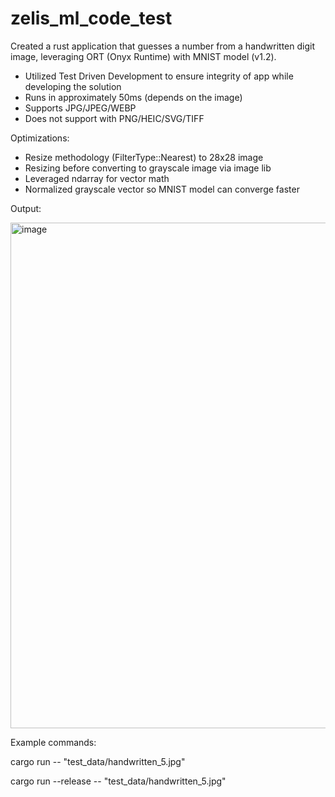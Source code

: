 # zelis_ml_code_test

Created a rust application that guesses a number from a handwritten digit image, leveraging ORT (Onyx Runtime) with MNIST model (v1.2).
* Utilized Test Driven Development to ensure integrity of app while developing the solution
* Runs in approximately 50ms (depends on the image)
* Supports JPG/JPEG/WEBP
* Does not support with PNG/HEIC/SVG/TIFF 

Optimizations:
* Resize methodology (FilterType::Nearest) to 28x28 image
* Resizing before converting to grayscale image via image lib
* Leveraged ndarray for vector math
* Normalized grayscale vector so MNIST model can converge faster

Output:

<img width="809" alt="image" src="https://github.com/user-attachments/assets/0722ac84-5d2a-4494-901a-7742a9f037d9">

Example commands: 

cargo run -- "test_data/handwritten_5.jpg"

cargo run --release  -- "test_data/handwritten_5.jpg"
